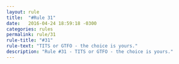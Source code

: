 ```yaml
---
layout: rule
title:  "#Rule 31"
date:   2016-04-24 18:59:18 -0300
categories: rules
permalink: rule/31
rule-title: "#31"
rule-text: "TITS or GTFO - the choice is yours."
description: "Rule #31 - TITS or GTFO - the choice is yours."
---
```

